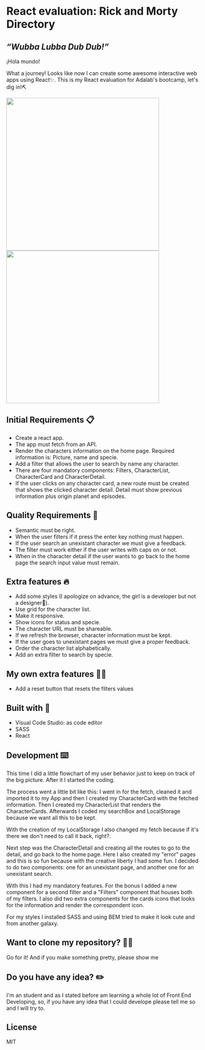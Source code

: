 # React evaluation: Rick and Morty Directory
## _“Wubba Lubba Dub Dub!”_
¡Hola mundo!

What a journey! Looks like now  I can create some awesome interactive web apps using React✨. This is my React evaluation for Adalab's bootcamp, let's dig in!⛏️

<img src="https://user-images.githubusercontent.com/81619759/122358191-b5d88300-cf54-11eb-9261-3359076e6d5b.png" width="400"/>  <img src="https://user-images.githubusercontent.com/81619759/122358585-0fd94880-cf55-11eb-9a1f-7bc2dc9f6864.png" width="400"/>



## Initial Requirements 📋

- Create a react app.
- The app must fetch from an API.
- Render the characters information on the home page. Required information is: Picture, name and specie.
- Add a filter that allows the user to search by name any character.
- There are four mandatory components: Filters, CharacterList, CharacterCard and CharacterDetail.
- If the user clicks on any character card, a new route must be created that shows the clicked character detail. Detail must show previous information plus origin planet and episodes.

## Quality Requirements 🌟
- Semantic must be right.
- When the user filters if it press the enter key nothing must happen.
- If the user search an unexistant character we must give a feedback.
- The filter must work either if the user writes with caps on or not.
- When in the character detail if the user wants to go back to the home page the search input value must remain.

## Extra features 🔥
- Add some styles (I apologize on advance, the girl is a developer  but not a designer😬).
- Use grid for the character list.
- Make it responsive.
- Show icons for status and specie.
- The character URL must be shareable.
- If we refresh the browser, character information must be kept.
- If the user goes  to unexistant pages we must give a proper feedback.
- Order the character list alphabetically.
- Add an extra filter to search by specie.

## My own extra features 👩‍🎤
- Add a reset button that resets the filters values

## Built with 🔨
- Visual Code Studio: as code editor
- SASS
- React

## Development ⌨️

This time I did a little flowchart of my user behavior just to keep on track of the big picture. After it I started the coding. 

The process went a little bit like this: I went in for the fetch, cleaned it and imported it to my App and then I created my CharacterCard with the fetched information. Then I created my CharacterList that renders the CharacterCards. Afterwards  I coded my searchBox and LocalStorage because we want all this to be kept.

With the creation of my LocalStorage I also changed my fetch because if it's there we don't need to call it back, right?. 

Next step was the CharacterDetail and creating all the routes to go to the detail, and go back to the home page. Here I also created my "error" pages and this is  so fun because with the creative liberty I had some fun. I decided to do two components: one for an unexistant page, and another one for an unexistant search.

With this I had my  mandatory features. For the bonus I added a new component for a second filter and a "Filters" component that houses both of my filters. I also did two extra components for the cards icons that looks for the information and render the correspondent icon.

For my styles I installed SASS and using BEM tried to make it look cute and from another galaxy.


## Want to clone my repository? 🐑🐑

Go for it! And if you make something pretty, please show me

## Do you have any idea? ✏️

I'm an student and as I stated before am learning a whole lot of Front End Developing, so, if  you have any idea that I could develope please tell me so and I will try to.

## License

MIT
